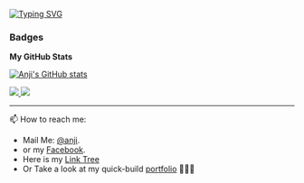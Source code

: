 [![Typing SVG](https://readme-typing-svg.herokuapp.com?font=Fira+Code&pause=1000&color=13F2F7&width=435&lines=Hello%2C+I'm+Bui+Tuyen+!;You+can+call+me+Anji)](https://git.io/typing-svg)

### Badges
<b>My GitHub Stats</b>

[![Anji's GitHub stats](https://github-readme-stats.vercel.app/api?username=anjiboss&show_icons=true&theme=dracula&count_private=true)](https://github.com/anuraghazra/github-readme-stats)

<a href="http://www.github.com/anjiboss">
  <img src="https://github-readme-streak-stats.herokuapp.com/?user=anjiboss&stroke=ffffff&background=1c1917&ring=dd6387&fire=0891b2&currStreakNum=ffffff&currStreakLabel=0891b2&sideNums=ffffff&sideLabels=ffffff&dates=ffffff&hide_border=true" />
</a>

<img src="https://github-profile-trophy.vercel.app/?username=anjiboss&theme=onedark" />

---

📫 How to reach me: 
  - Mail Me: [@anji](mailto:nhu.nhu.face@gmail.com).
  - or my [Facebook](http://facebook.com/anjitakashi).
- Here is my [Link Tree](https://linktr.ee/bui.tuyen)
- Or Take a look at my quick-build [portfolio](https://anji-investhack.notion.site/8dc16c596d59474e91d741e54d483f85?pvs=4) 🙋🏻‍♂️
